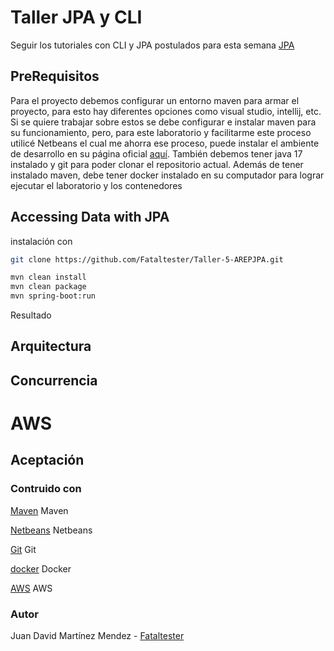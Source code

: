 # Taller JPA y CLI
Seguir los tutoriales con CLI y JPA postulados para esta semana
[JPA](https://spring.io/guides/gs/accessing-data-jpa)

## PreRequisitos
Para el proyecto debemos configurar un entorno maven para armar el proyecto, para esto hay diferentes opciones como visual studio, intellij, etc. Si se quiere trabajar sobre estos se debe configurar e instalar maven para su funcionamiento, pero, para este laboratorio y facilitarme este proceso utilicé Netbeans el cual me ahorra ese proceso, puede instalar el ambiente de desarrollo en su página oficial [aquí](https://netbeans.apache.org/front/main/index.html). También debemos tener java 17 instalado y git para poder clonar el repositorio actual.
Además de tener instalado maven, debe tener docker instalado en su computador para lograr ejecutar el laboratorio y los contenedores

## Accessing Data with JPA

instalación con
```bash
git clone https://github.com/Fataltester/Taller-5-AREPJPA.git

```

```bash
mvn clean install
mvn clean package
mvn spring-boot:run
```

Resultado




## Arquitectura

## Concurrencia


# AWS

## Aceptación

### Contruido con

[Maven](https://maven.apache.org) Maven

[Netbeans](https://netbeans.apache.org/front/main/index.html) Netbeans 

[Git](https://git-scm.com) Git

[docker](https://www.docker.com) Docker

[AWS](https://aws.amazon.com/es/free/?trk=d467a1e4-ef7e-4b01-9632-5fc46ff30fb0&sc_channel=ps&ef_id=CjwKCAjwlaTGBhANEiwAoRgXBSZykrEBt9z7thDt-V49nT_IO1KIvJXazolkoGAiyE1Bzko3wk7V8RoCdX4QAvD_BwE:G:s&s_kwcid=AL!4422!3!647999789205!e!!g!!aws!19685287144!146461596896&gad_campaignid=19685287144&gclid=CjwKCAjwlaTGBhANEiwAoRgXBSZykrEBt9z7thDt-V49nT_IO1KIvJXazolkoGAiyE1Bzko3wk7V8RoCdX4QAvD_BwE) AWS

### Autor
Juan David Martínez Mendez - [Fataltester](https://github.com/Fataltester)


